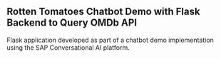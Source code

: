 ## Rotten Tomatoes Chatbot Demo with Flask Backend to Query OMDb API

Flask application developed as part of a chatbot demo implementation using the SAP 
Conversational AI platform.
 